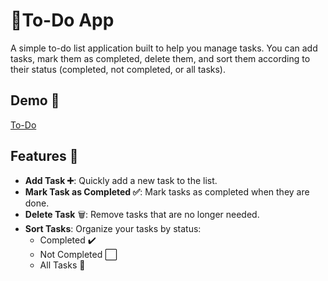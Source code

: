 # 📝To-Do App

A simple to-do list application built to help you manage tasks. You can add tasks, mark them as completed, delete them, and sort them according to their status (completed, not completed, or all tasks).

## Demo 👀

[To-Do](https://ubiquitous-syrniki-75181d.netlify.app/)

## Features 🎯

- **Add Task ➕**: Quickly add a new task to the list.
- **Mark Task as Completed ✅**: Mark tasks as completed when they are done.
- **Delete Task** 🗑️: Remove tasks that are no longer needed.
- **Sort Tasks**: Organize your tasks by status:
  - Completed ✔️
  - Not Completed ⬜
  - All Tasks 🔄

